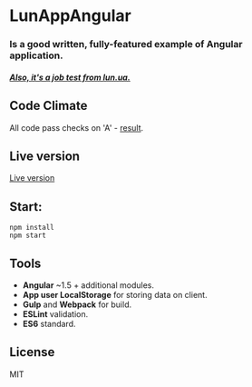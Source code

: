 # LunAppAngular

### Is a good written, fully-featured example of Angular application.

##### [Also, it's a job test from lun.ua.](www.lun.ua)

## Code Climate

All code pass checks on 'A' - [result](https://codeclimate.com/github/Metnew/LunAppAngular/code).

## Live version

[Live version](https://metnew.github.io/LunAppAngular)

## Start:

```
npm install
npm start
```

## Tools

- **Angular** ~1.5 + additional modules.
- **App user LocalStorage** for storing data on client.
- **Gulp** and **Webpack** for build.
- **ESLint** validation.
- **ES6** standard.

## License

MIT
